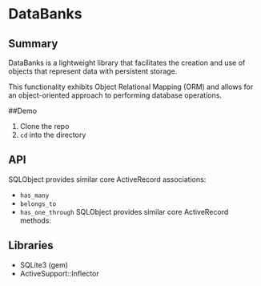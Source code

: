 # DataBanks

## Summary

DataBanks is a lightweight library that facilitates the creation and use of objects that represent data with persistent storage.

This functionality exhibits Object Relational Mapping (ORM) and allows for an object-oriented approach to performing database operations.

##Demo

1. Clone the repo
2. `cd` into the directory

## API

SQLObject provides similar core ActiveRecord associations:

- `has_many`
- `belongs_to`
- `has_one_through`
SQLObject provides similar core ActiveRecord methods:

## Libraries

- SQLite3 (gem)
- ActiveSupport::Inflector
